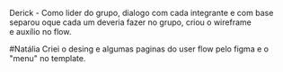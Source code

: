 Derick - Como lider do grupo, dialogo com cada integrante e com base separou oque cada um deveria fazer no grupo, criou o wireframe e auxílio no flow.


#Natália 
Criei o desing e algumas paginas do user flow pelo figma e o "menu" no template.
